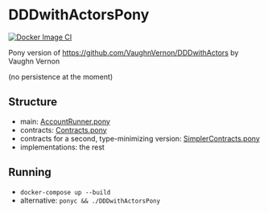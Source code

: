 # DDDwithActorsPony

[![Docker Image CI](https://github.com/d-led/DDDwithActorsPony/actions/workflows/docker-image.yml/badge.svg)](https://github.com/d-led/DDDwithActorsPony/actions/workflows/docker-image.yml)

Pony version of https://github.com/VaughnVernon/DDDwithActors by Vaughn Vernon

(no persistence at the moment)

## Structure

- main: [AccountRunner.pony](AccountRunner.pony)
- contracts: [Contracts.pony](Contracts.pony)
- contracts for a second, type-minimizing version: [SimplerContracts.pony](SimplerContracts.pony)
- implementations: the rest

## Running

- `docker-compose up --build`
- alternative: `ponyc && ./DDDwithActorsPony`
